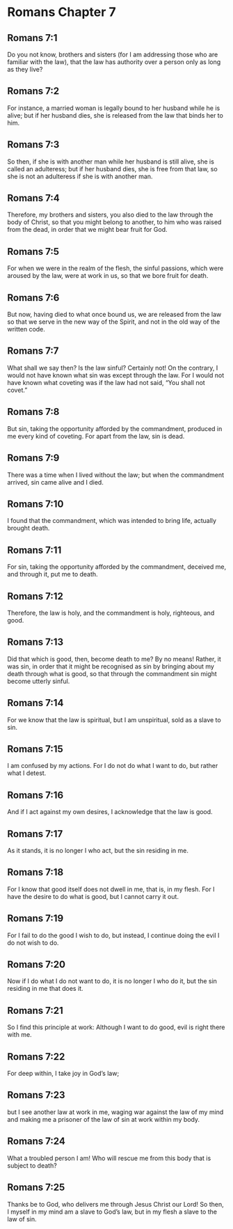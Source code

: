 # Romans Chapter 7

## Romans 7:1
Do you not know, brothers and sisters (for I am addressing those who are familiar with the law), that the law has authority over a person only as long as they live?

## Romans 7:2
For instance, a married woman is legally bound to her husband while he is alive; but if her husband dies, she is released from the law that binds her to him.

## Romans 7:3
So then, if she is with another man while her husband is still alive, she is called an adulteress; but if her husband dies, she is free from that law, so she is not an adulteress if she is with another man.

## Romans 7:4
Therefore, my brothers and sisters, you also died to the law through the body of Christ, so that you might belong to another, to him who was raised from the dead, in order that we might bear fruit for God.

## Romans 7:5
For when we were in the realm of the flesh, the sinful passions, which were aroused by the law, were at work in us, so that we bore fruit for death.

## Romans 7:6
But now, having died to what once bound us, we are released from the law so that we serve in the new way of the Spirit, and not in the old way of the written code.

## Romans 7:7
What shall we say then? Is the law sinful? Certainly not! On the contrary, I would not have known what sin was except through the law. For I would not have known what coveting was if the law had not said, “You shall not covet.”

## Romans 7:8
But sin, taking the opportunity afforded by the commandment, produced in me every kind of coveting. For apart from the law, sin is dead.

## Romans 7:9
There was a time when I lived without the law; but when the commandment arrived, sin came alive and I died.

## Romans 7:10
I found that the commandment, which was intended to bring life, actually brought death.

## Romans 7:11
For sin, taking the opportunity afforded by the commandment, deceived me, and through it, put me to death.

## Romans 7:12
Therefore, the law is holy, and the commandment is holy, righteous, and good.

## Romans 7:13
Did that which is good, then, become death to me? By no means! Rather, it was sin, in order that it might be recognised as sin by bringing about my death through what is good, so that through the commandment sin might become utterly sinful.

## Romans 7:14
For we know that the law is spiritual, but I am unspiritual, sold as a slave to sin.

## Romans 7:15
I am confused by my actions. For I do not do what I want to do, but rather what I detest.

## Romans 7:16
And if I act against my own desires, I acknowledge that the law is good.

## Romans 7:17
As it stands, it is no longer I who act, but the sin residing in me.

## Romans 7:18
For I know that good itself does not dwell in me, that is, in my flesh. For I have the desire to do what is good, but I cannot carry it out.

## Romans 7:19
For I fail to do the good I wish to do, but instead, I continue doing the evil I do not wish to do.

## Romans 7:20
Now if I do what I do not want to do, it is no longer I who do it, but the sin residing in me that does it.

## Romans 7:21
So I find this principle at work: Although I want to do good, evil is right there with me.

## Romans 7:22
For deep within, I take joy in God’s law;

## Romans 7:23
but I see another law at work in me, waging war against the law of my mind and making me a prisoner of the law of sin at work within my body.

## Romans 7:24
What a troubled person I am! Who will rescue me from this body that is subject to death?

## Romans 7:25
Thanks be to God, who delivers me through Jesus Christ our Lord! So then, I myself in my mind am a slave to God’s law, but in my flesh a slave to the law of sin.
